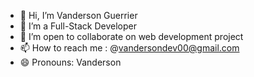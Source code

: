 - 👋 Hi, I’m Vanderson Guerrier 
- 👀 I’m a Full-Stack Developer 
- 💞️ I’m open to collaborate on web development project 
- 📫 How to reach me : @vandersondev00@gmail.com
- 😄 Pronouns: Vanderson
  

<!---
vandersondevht/vandersondevht is a ✨ special ✨ repository because its `README.md` (this file) appears on your GitHub profile.
You can click the Preview link to take a look at your changes.
--->
